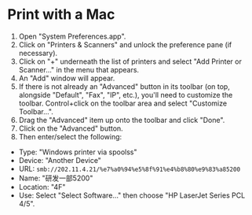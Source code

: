 # Print with a Mac

1. Open "System Preferences.app".
2. Click on "Printers & Scanners" and unlock the preference pane (if necessary).
3. Click on "+" underneath the list of printers and select "Add Printer or Scanner..." in the menu that appears.
4. An "Add" window will appear.
  1. If there is not already an "Advanced" button in its toolbar (on top, alongside "Default", "Fax", "IP", etc.), you'll need to customize the toolbar. Control+click on the toolbar area and select "Customize Toolbar...".
  2. Drag the "Advanced" item up onto the toolbar and click "Done".
5. Click on the "Advanced" button.
6. Then enter/select the following:
  - Type: "Windows printer via spoolss"
  - Device: "Another Device"
  - URL: `smb://202.11.4.21/%e7%a0%94%e5%8f%91%e4%b8%80%e9%83%a85200`
  - Name: "研发一部5200"
  - Location: "4F"
  - Use: Select "Select Software..." then choose "HP LaserJet Series PCL 4/5".